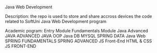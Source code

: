 Java Web Development

Description: the repo is used to store and share accross devices the code related to SoftUni Java Web Development program 

Academic pogram: 
  Entry Module
  Fundamentals Module
  Java Advanced
     JAVA ADVANCED
     JAVA OOP
  Java DB
     MYSQL
     SPRING DATA
  Java Web
     SPRING FUNDAMENTALS
     SPRING ADVANCED
  JS Front-End
     HTML & CSS
     JS FRONT-END


